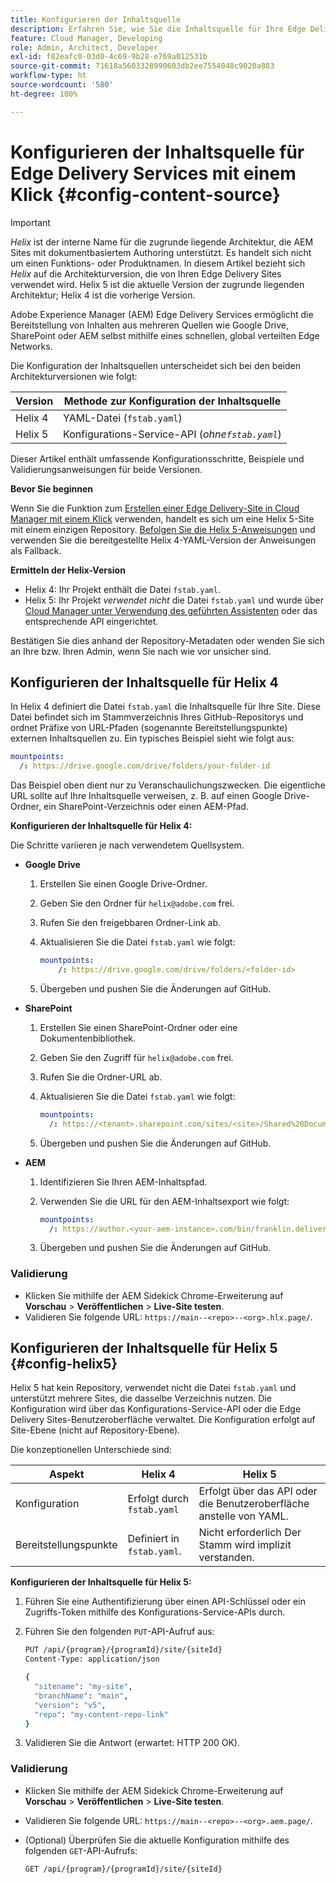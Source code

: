 ```yaml
---
title: Konfigurieren der Inhaltsquelle
description: Erfahren Sie, wie Sie die Inhaltsquelle für Ihre Edge Delivery-Site konfigurieren. Verwenden Sie „fstab.yaml“ mit der Helix 4-Architektur oder verwenden Sie den geführten Assistenten in Cloud Manager (oder das Konfigurations-Service-API) mit der Helix 5-Architektur.
feature: Cloud Manager, Developing
role: Admin, Architect, Developer
exl-id: f82eafc0-03d0-4c69-9b28-e769a012531b
source-git-commit: 71618a5603328990603db2ee7554048c9020a883
workflow-type: ht
source-wordcount: '580'
ht-degree: 100%

---
```


# Konfigurieren der Inhaltsquelle für Edge Delivery Services mit einem Klick {#config-content-source}

>[!IMPORTANT]
>
>*Helix* ist der interne Name für die zugrunde liegende Architektur, die AEM Sites mit dokumentbasiertem Authoring unterstützt. Es handelt sich nicht um einen Funktions- oder Produktnamen. In diesem Artikel bezieht sich *Helix* auf die Architekturversion, die von Ihren Edge Delivery Sites verwendet wird. Helix 5 ist die aktuelle Version der zugrunde liegenden Architektur; Helix 4 ist die vorherige Version.

Adobe Experience Manager (AEM) Edge Delivery Services ermöglicht die Bereitstellung von Inhalten aus mehreren Quellen wie Google Drive, SharePoint oder AEM selbst mithilfe eines schnellen, global verteilten Edge Networks.

Die Konfiguration der Inhaltsquellen unterscheidet sich bei den beiden Architekturversionen wie folgt:

| Version | Methode zur Konfiguration der Inhaltsquelle |
| --- | --- |
| Helix 4 | YAML-Datei (`fstab.yaml`) |
| Helix 5 | Konfigurations-Service-API (*ohne`fstab.yaml`*) |

Dieser Artikel enthält umfassende Konfigurationsschritte, Beispiele und Validierungsanweisungen für beide Versionen.

**Bevor Sie beginnen**

Wenn Sie die Funktion zum [Erstellen einer Edge Delivery-Site in Cloud Manager mit einem Klick](/help/implementing/cloud-manager/edge-delivery/create-edge-delivery-site.md##one-click-edge-delivery-site) verwenden, handelt es sich um eine Helix 5-Site mit einem einzigen Repository. [Befolgen Sie die Helix 5-Anweisungen](#config-helix5) und verwenden Sie die bereitgestellte Helix 4-YAML-Version der Anweisungen als Fallback.

**Ermitteln der Helix-Version**

* Helix 4: Ihr Projekt enthält die Datei `fstab.yaml`.
* Helix 5: Ihr Projekt *verwendet nicht* die Datei `fstab.yaml` und wurde über [Cloud Manager unter Verwendung des geführten Assistenten](/help/implementing/cloud-manager/edge-delivery/add-edge-delivery-site.md) oder das entsprechende API eingerichtet.

Bestätigen Sie dies anhand der Repository-Metadaten oder wenden Sie sich an Ihre bzw. Ihren Admin, wenn Sie nach wie vor unsicher sind.

## Konfigurieren der Inhaltsquelle für Helix 4

In Helix 4 definiert die Datei `fstab.yaml` die Inhaltsquelle für Ihre Site. Diese Datei befindet sich im Stammverzeichnis Ihres GitHub-Repositorys und ordnet Präfixe von URL-Pfaden (sogenannte Bereitstellungspunkte) externen Inhaltsquellen zu. Ein typisches Beispiel sieht wie folgt aus:

```yaml
mountpoints:
  /: https://drive.google.com/drive/folders/your-folder-id
```

Das Beispiel oben dient nur zu Veranschaulichungszwecken. Die eigentliche URL sollte auf Ihre Inhaltsquelle verweisen, z. B. auf einen Google Drive-Ordner, ein SharePoint-Verzeichnis oder einen AEM-Pfad.

**Konfigurieren der Inhaltsquelle für Helix 4:**

Die Schritte variieren je nach verwendetem Quellsystem.

* **Google Drive**

   1. Erstellen Sie einen Google Drive-Ordner.
   1. Geben Sie den Ordner für `helix@adobe.com` frei.
   1. Rufen Sie den freigebbaren Ordner-Link ab.
   1. Aktualisieren Sie die Datei `fstab.yaml` wie folgt:

      ```yaml
      mountpoints: 
          /: https://drive.google.com/drive/folders/<folder-id>
      ```

   1. Übergeben und pushen Sie die Änderungen auf GitHub.

* **SharePoint**

   1. Erstellen Sie einen SharePoint-Ordner oder eine Dokumentenbibliothek.
   1. Geben Sie den Zugriff für `helix@adobe.com` frei.
   1. Rufen Sie die Ordner-URL ab.
   1. Aktualisieren Sie die Datei `fstab.yaml` wie folgt:

      ```yaml
      mountpoints:
        /: https://<tenant>.sharepoint.com/sites/<site>/Shared%20Documents/<folder>
      ```

   1. Übergeben und pushen Sie die Änderungen auf GitHub.

* **AEM**

   1. Identifizieren Sie Ihren AEM-Inhaltspfad.
   1. Verwenden Sie die URL für den AEM-Inhaltsexport wie folgt:

      ```yaml
      mountpoints:
        /: https://author.<your-aem-instance>.com/bin/franklin.delivery/<org>/<repo>/main
      ```

   1. Übergeben und pushen Sie die Änderungen auf GitHub.

### Validierung

* Klicken Sie mithilfe der AEM Sidekick Chrome-Erweiterung auf **Vorschau** > **Veröffentlichen** > **Live-Site testen**.
* Validieren Sie folgende URL: `https://main--<repo>--<org>.hlx.page/`.

## Konfigurieren der Inhaltsquelle für Helix 5 {#config-helix5}

Helix 5 hat kein Repository, verwendet nicht die Datei `fstab.yaml` und unterstützt mehrere Sites, die dasselbe Verzeichnis nutzen. Die Konfiguration wird über das Konfigurations-Service-API oder die Edge Delivery Sites-Benutzeroberfläche verwaltet. Die Konfiguration erfolgt auf Site-Ebene (nicht auf Repository-Ebene).

Die konzeptionellen Unterschiede sind:

| Aspekt | Helix 4 | Helix 5 |
| --- | --- | --- |
| Konfiguration | Erfolgt durch `fstab.yaml` | Erfolgt über das API oder die Benutzeroberfläche anstelle von YAML. |
| Bereitstellungspunkte | Definiert in `fstab.yaml`. | Nicht erforderlich Der Stamm wird implizit verstanden. |

**Konfigurieren der Inhaltsquelle für Helix 5:**

1. Führen Sie eine Authentifizierung über einen API-Schlüssel oder ein Zugriffs-Token mithilfe des Konfigurations-Service-APIs durch.
1. Führen Sie den folgenden `PUT`-API-Aufruf aus:

   ```bash {.line-numbering}
   PUT /api/{program}/{programId}/site/{siteId}
   Content-Type: application/json
   
   {
     "sitename": "my-site",
     "branchName": "main",
     "version": "v5",
     "repo": "my-content-repo-link"
   }
   ```

1. Validieren Sie die Antwort (erwartet: HTTP 200 OK).

### Validierung

* Klicken Sie mithilfe der AEM Sidekick Chrome-Erweiterung auf **Vorschau** > **Veröffentlichen** > **Live-Site testen**.
* Validieren Sie folgende URL: `https://main--<repo>--<org>.aem.page/`.
* (Optional) Überprüfen Sie die aktuelle Konfiguration mithilfe des folgenden `GET`-API-Aufrufs:

  ```bash
  GET /api/{program}/{programId}/site/{siteId}
  ```
